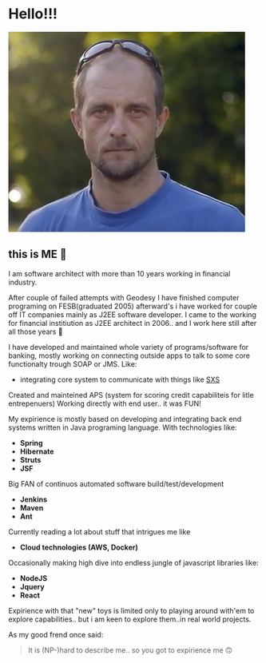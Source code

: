 # Hello!!!
![image](img/svemirko.jpg)
## this is **ME** :slightly_smiling_face:

I am software architect with more than 10 years working in financial industry.


After couple of failed attempts with Geodesy I have finished computer programing on FESB(graduated 2005) afterward's
i have worked for couple off IT companies mainly as J2EE software developer.
I came to the working for financial institiution as J2EE architect in 2006.. and I work here still after all those years :slightly_smiling_face:

I have developed and maintained whole variety of programs/software for banking, mostly working on connecting outside apps to talk to some core functionalty trough SOAP or JMS. 
Like: 

* integrating core system to communicate with things like [SXS](https://see.asseco.com/sectors/public-telco-utilities/security/sxs-630/)

Created and mainteined APS (system for scoring credit capabiliteis for litle entrepenuers) 
Working directly with end user.. it was FUN!

My expirience is mostly based on developing and integrating back end systems written in Java programing language.
With technologies like:
* **Spring** 
* **Hibernate** 
* **Struts**  
* **JSF**


Big FAN of continuos automated software build/test/development
* **Jenkins**
* **Maven** 
* **Ant**


Currently reading a lot about stuff that intrigues me like

* **Cloud technologies (AWS, Docker)** 

Occasionally making high dive into endless jungle of javascript libraries like: 

* **NodeJS**
* **Jquery** 
* **React**  

Expirience with that "new" toys is limited only to playing around with'em to explore capabilities.. 
but i am keen to explore them..in real world projects.


As my good frend once said:
>It is (NP-)hard to describe me.. so you got to expirience me :upside_down_face: 


